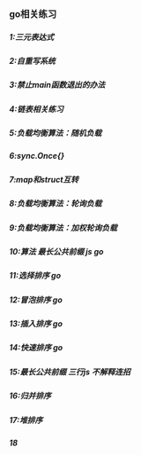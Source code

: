 ### go相关练习
##### 1:三元表达式
##### 2:自重写系统
##### 3:禁止main函数退出的办法
##### 4:链表相关练习
##### 5:负载均衡算法：随机负载
##### 6:sync.Once{}
##### 7:map和struct互转
##### 8:负载均衡算法：轮询负载
##### 9:负载均衡算法：加权轮询负载
##### 10:算法 最长公共前缀  js go
##### 11:选择排序 go
##### 12:冒泡排序 go
##### 13:插入排序 go
##### 14:快速排序 go
##### 15:最长公共前缀 三行js 不解释连招
##### 16:归并排序
##### 17:堆排序
##### 18
